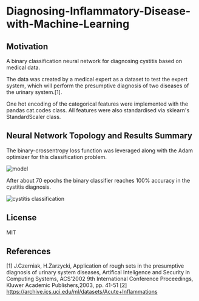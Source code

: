 # Diagnosing-Inflammatory-Disease-with-Machine-Learning

## Motivation
A binary classification neural network for diagnosing cystitis based on medical data. 

The data was created by a medical expert as a dataset to test the expert system, which will perform the presumptive diagnosis of two diseases of the urinary system.[1].

One hot encoding of the categorical features were implemented with the pandas cat.codes class. All features were also standardised via sklearn's StandardScaler class.

## Neural Network Topology and Results Summary

The binary-crossentropy loss function was leveraged along with the Adam optimizer for this classification problem.


![model](https://user-images.githubusercontent.com/48378196/96961401-4be81500-1550-11eb-9cd2-4e0f682c3b56.png)

After about 70 epochs the binary classifier reaches 100% accuracy in the cystitis diagnosis. 

![cystitis classification](https://user-images.githubusercontent.com/48378196/96993734-70a3b300-1577-11eb-9c6c-b43ff5362563.png)


## License
MIT

## References
[1] J.Czerniak, H.Zarzycki, Application of rough sets in the presumptive diagnosis of urinary system diseases,
Artifical Inteligence and Security in Computing Systems, ACS'2002 9th International Conference Proceedings,
Kluwer Academic Publishers,2003, pp. 41-51
[2] https://archive.ics.uci.edu/ml/datasets/Acute+Inflammations

